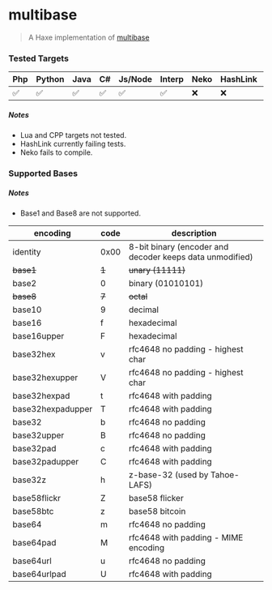 # multibase

> A Haxe implementation of [multibase](https://github.com/multiformats/multibase)

### Tested Targets

| Php | Python | Java | C# | Js/Node | Interp | Neko | HashLink | Lua | CPP |
| - | -| - | - | - | -| - | - | - | - |
| ✅ | ✅     | ✅  | ✅ | ✅     | ✅ | ❌  | ❌       | ➖ | ➖ |

##### Notes
- Lua and CPP targets not tested.
- HashLink currently failing tests.
- Neko fails to compile.

### Supported Bases

##### Notes
- Base1 and Base8 are not supported.

| encoding |           code | description |
| - | - | - |
| identity |           0x00 | 8-bit binary (encoder and decoder keeps data unmodified) |
| ~~base1~~ |      ~~1~~ |    ~~unary (11111)~~ |
| base2 |              0 |    binary (01010101) |
| ~~base8~~ |      ~~7~~ |    ~~octal~~ |
| base10 |             9 |    decimal |
| base16 |             f |    hexadecimal |
| base16upper |        F |    hexadecimal |
| base32hex |          v |    rfc4648 no padding - highest char |
| base32hexupper |     V |    rfc4648 no padding - highest char |
| base32hexpad |       t |    rfc4648 with padding |
| base32hexpadupper |  T |    rfc4648 with padding |
| base32 |             b |    rfc4648 no padding |
| base32upper |        B |    rfc4648 no padding |
| base32pad |          c |    rfc4648 with padding |
| base32padupper |     C |    rfc4648 with padding |
| base32z |            h |    z-base-32 (used by Tahoe-LAFS) |
| base58flickr |       Z |    base58 flicker |
| base58btc |          z |    base58 bitcoin |
| base64 |             m |    rfc4648 no padding |
| base64pad |          M |    rfc4648 with padding - MIME encoding |
| base64url |          u |    rfc4648 no padding |
| base64urlpad |       U |    rfc4648 with padding |

